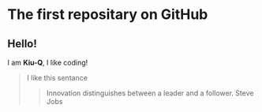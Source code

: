 # The first repositary on GitHub
## Hello!
I am **Kiu-Q**, I like coding!
>I like this sentance
>>Innovation distinguishes between a leader and a follower.
>Steve Jobs